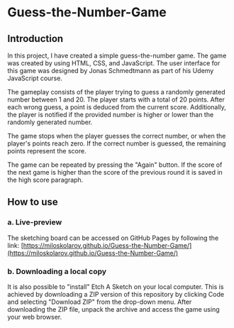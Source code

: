 # Guess-the-Number-Game

## Introduction

In this project, I have created a simple guess-the-number game. The game was created by using HTML, CSS, and JavaScript. The user interface for this game was designed by Jonas Schmedtmann as part of his Udemy JavaScript course.

The gameplay consists of the player trying to guess a randomly generated number between 1 and 20. The player starts with a total of 20 points. After each wrong guess, a point is deduced from the current score. Additionally, the player is notified if the provided number is higher or lower than the randomly generated number.

The game stops when the player guesses the correct number, or when the player's points reach zero. If the correct number is guessed, the remaining points represent the score.

The game can be repeated by pressing the "Again" button. If the score of the next game is higher than the score of the previous round it is saved in the high score paragraph.

## How to use

### a. Live-preview

The sketching board can be accessed on GitHub Pages by following the link:
[https://miloskolarov.github.io/Guess-the-Number-Game/](https://miloskolarov.github.io/Guess-the-Number-Game/)

### b. Downloading a local copy

It is also possible to "install" Etch A Sketch on your local computer. This is achieved by downloading a ZIP version of this repository by clicking Code and selecting "Download ZIP" from the drop-down menu. After downloading the ZIP file, unpack the archive and access the game using your web browser.
